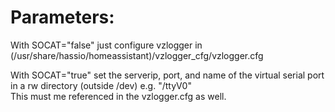 # Parameters:

With SOCAT="false" just configure vzlogger in (/usr/share/hassio/homeassistant)/vzlogger_cfg/vzlogger.cfg  

With SOCAT="true" set the serverip, port, and name of the virtual serial port in a rw directory (outside /dev) e.g. "/ttyV0"  
This must me referenced in the vzlogger.cfg as well. 

